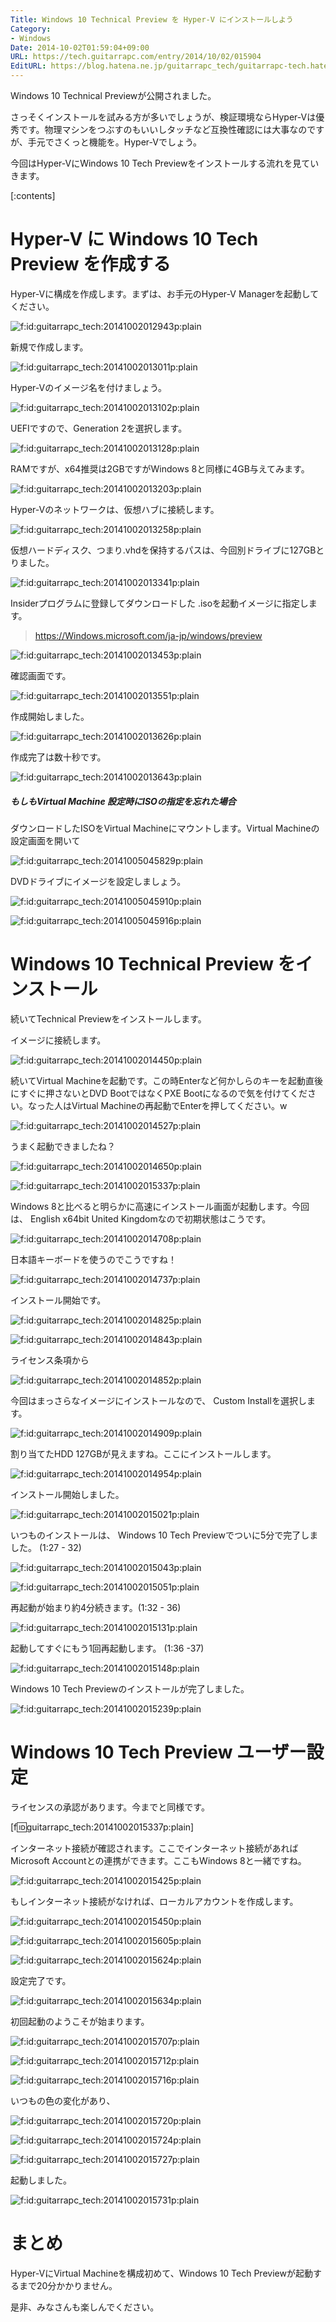 ```yaml
---
Title: Windows 10 Technical Preview を Hyper-V にインストールしよう
Category:
- Windows
Date: 2014-10-02T01:59:04+09:00
URL: https://tech.guitarrapc.com/entry/2014/10/02/015904
EditURL: https://blog.hatena.ne.jp/guitarrapc_tech/guitarrapc-tech.hatenablog.com/atom/entry/8454420450066791950
---
```


Windows 10 Technical Previewが公開されました。

さっそくインストールを試みる方が多いでしょうが、検証環境ならHyper-Vは優秀です。物理マシンをつぶすのもいいしタッチなど互換性確認には大事なのですが、手元でさくっと機能を。Hyper-Vでしょう。

今回はHyper-VにWindows 10 Tech Previewをインストールする流れを見ていきます。

[:contents]

# Hyper-V に Windows 10 Tech Preview を作成する

Hyper-Vに構成を作成します。まずは、お手元のHyper-V Managerを起動してください。

<p><span itemscope itemtype="https://schema.org/Photograph"><img src="https://cdn-ak.f.st-hatena.com/images/fotolife/g/guitarrapc_tech/20141002/20141002012943.png" alt="f:id:guitarrapc_tech:20141002012943p:plain" title="f:id:guitarrapc_tech:20141002012943p:plain" class="hatena-fotolife" itemprop="image"></span></p>

新規で作成します。

<p><span itemscope itemtype="https://schema.org/Photograph"><img src="https://cdn-ak.f.st-hatena.com/images/fotolife/g/guitarrapc_tech/20141002/20141002013011.png" alt="f:id:guitarrapc_tech:20141002013011p:plain" title="f:id:guitarrapc_tech:20141002013011p:plain" class="hatena-fotolife" itemprop="image"></span></p>

Hyper-Vのイメージ名を付けましょう。

<p><span itemscope itemtype="https://schema.org/Photograph"><img src="https://cdn-ak.f.st-hatena.com/images/fotolife/g/guitarrapc_tech/20141002/20141002013102.png" alt="f:id:guitarrapc_tech:20141002013102p:plain" title="f:id:guitarrapc_tech:20141002013102p:plain" class="hatena-fotolife" itemprop="image"></span></p>

UEFIですので、Generation 2を選択します。

<p><span itemscope itemtype="https://schema.org/Photograph"><img src="https://cdn-ak.f.st-hatena.com/images/fotolife/g/guitarrapc_tech/20141002/20141002013128.png" alt="f:id:guitarrapc_tech:20141002013128p:plain" title="f:id:guitarrapc_tech:20141002013128p:plain" class="hatena-fotolife" itemprop="image"></span></p>

RAMですが、x64推奨は2GBですがWindows 8と同様に4GB与えてみます。

<p><span itemscope itemtype="https://schema.org/Photograph"><img src="https://cdn-ak.f.st-hatena.com/images/fotolife/g/guitarrapc_tech/20141002/20141002013203.png" alt="f:id:guitarrapc_tech:20141002013203p:plain" title="f:id:guitarrapc_tech:20141002013203p:plain" class="hatena-fotolife" itemprop="image"></span></p>

Hyper-Vのネットワークは、仮想ハブに接続します。

<p><span itemscope itemtype="https://schema.org/Photograph"><img src="https://cdn-ak.f.st-hatena.com/images/fotolife/g/guitarrapc_tech/20141002/20141002013258.png" alt="f:id:guitarrapc_tech:20141002013258p:plain" title="f:id:guitarrapc_tech:20141002013258p:plain" class="hatena-fotolife" itemprop="image"></span></p>

仮想ハードディスク、つまり.vhdを保持するパスは、今回別ドライブに127GBとりました。

<p><span itemscope itemtype="https://schema.org/Photograph"><img src="https://cdn-ak.f.st-hatena.com/images/fotolife/g/guitarrapc_tech/20141002/20141002013341.png" alt="f:id:guitarrapc_tech:20141002013341p:plain" title="f:id:guitarrapc_tech:20141002013341p:plain" class="hatena-fotolife" itemprop="image"></span></p>

Insiderプログラムに登録してダウンロードした .isoを起動イメージに指定します。


> https://Windows.microsoft.com/ja-jp/windows/preview

<p><span itemscope itemtype="https://schema.org/Photograph"><img src="https://cdn-ak.f.st-hatena.com/images/fotolife/g/guitarrapc_tech/20141002/20141002013453.png" alt="f:id:guitarrapc_tech:20141002013453p:plain" title="f:id:guitarrapc_tech:20141002013453p:plain" class="hatena-fotolife" itemprop="image"></span></p>

確認画面です。

<p><span itemscope itemtype="https://schema.org/Photograph"><img src="https://cdn-ak.f.st-hatena.com/images/fotolife/g/guitarrapc_tech/20141002/20141002013551.png" alt="f:id:guitarrapc_tech:20141002013551p:plain" title="f:id:guitarrapc_tech:20141002013551p:plain" class="hatena-fotolife" itemprop="image"></span></p>

作成開始しました。

<p><span itemscope itemtype="https://schema.org/Photograph"><img src="https://cdn-ak.f.st-hatena.com/images/fotolife/g/guitarrapc_tech/20141002/20141002013626.png" alt="f:id:guitarrapc_tech:20141002013626p:plain" title="f:id:guitarrapc_tech:20141002013626p:plain" class="hatena-fotolife" itemprop="image"></span></p>

作成完了は数十秒です。

<p><span itemscope itemtype="https://schema.org/Photograph"><img src="https://cdn-ak.f.st-hatena.com/images/fotolife/g/guitarrapc_tech/20141002/20141002013643.png" alt="f:id:guitarrapc_tech:20141002013643p:plain" title="f:id:guitarrapc_tech:20141002013643p:plain" class="hatena-fotolife" itemprop="image"></span></p>

##### もしもVirtual Machine 設定時にISOの指定を忘れた場合

ダウンロードしたISOをVirtual Machineにマウントします。Virtual Machineの設定画面を開いて

<p><span itemscope itemtype="https://schema.org/Photograph"><img src="https://cdn-ak.f.st-hatena.com/images/fotolife/g/guitarrapc_tech/20141005/20141005045829.png" alt="f:id:guitarrapc_tech:20141005045829p:plain" title="f:id:guitarrapc_tech:20141005045829p:plain" class="hatena-fotolife" itemprop="image"></span></p>

DVDドライブにイメージを設定しましょう。

<p><span itemscope itemtype="https://schema.org/Photograph"><img src="https://cdn-ak.f.st-hatena.com/images/fotolife/g/guitarrapc_tech/20141005/20141005045910.png" alt="f:id:guitarrapc_tech:20141005045910p:plain" title="f:id:guitarrapc_tech:20141005045910p:plain" class="hatena-fotolife" itemprop="image"></span></p>

<p><span itemscope itemtype="https://schema.org/Photograph"><img src="https://cdn-ak.f.st-hatena.com/images/fotolife/g/guitarrapc_tech/20141005/20141005045916.png" alt="f:id:guitarrapc_tech:20141005045916p:plain" title="f:id:guitarrapc_tech:20141005045916p:plain" class="hatena-fotolife" itemprop="image"></span></p>


# Windows 10 Technical Preview をインストール

続いてTechnical Previewをインストールします。

イメージに接続します。

<p><span itemscope itemtype="https://schema.org/Photograph"><img src="https://cdn-ak.f.st-hatena.com/images/fotolife/g/guitarrapc_tech/20141002/20141002014450.png" alt="f:id:guitarrapc_tech:20141002014450p:plain" title="f:id:guitarrapc_tech:20141002014450p:plain" class="hatena-fotolife" itemprop="image"></span></p>

続いてVirtual Machineを起動です。この時Enterなど何かしらのキーを起動直後にすぐに押さないとDVD BootではなくPXE Bootになるので気を付けてください。なった人はVirtual Machineの再起動でEnterを押してください。w

<p><span itemscope itemtype="https://schema.org/Photograph"><img src="https://cdn-ak.f.st-hatena.com/images/fotolife/g/guitarrapc_tech/20141002/20141002014527.png" alt="f:id:guitarrapc_tech:20141002014527p:plain" title="f:id:guitarrapc_tech:20141002014527p:plain" class="hatena-fotolife" itemprop="image"></span></p>

うまく起動できましたね？

<p><span itemscope itemtype="https://schema.org/Photograph"><img src="https://cdn-ak.f.st-hatena.com/images/fotolife/g/guitarrapc_tech/20141002/20141002014650.png" alt="f:id:guitarrapc_tech:20141002014650p:plain" title="f:id:guitarrapc_tech:20141002014650p:plain" class="hatena-fotolife" itemprop="image"></span></p><p><span itemscope itemtype="https://schema.org/Photograph"><img src="https://cdn-ak.f.st-hatena.com/images/fotolife/g/guitarrapc_tech/20141002/20141002015337.png" alt="f:id:guitarrapc_tech:20141002015337p:plain" title="f:id:guitarrapc_tech:20141002015337p:plain" class="hatena-fotolife" itemprop="image"></span></p>


Windows 8と比べると明らかに高速にインストール画面が起動します。今回は、 English x64bit United Kingdomなので初期状態はこうです。

<p><span itemscope itemtype="https://schema.org/Photograph"><img src="https://cdn-ak.f.st-hatena.com/images/fotolife/g/guitarrapc_tech/20141002/20141002014708.png" alt="f:id:guitarrapc_tech:20141002014708p:plain" title="f:id:guitarrapc_tech:20141002014708p:plain" class="hatena-fotolife" itemprop="image"></span></p>

日本語キーボードを使うのでこうですね！

<p><span itemscope itemtype="https://schema.org/Photograph"><img src="https://cdn-ak.f.st-hatena.com/images/fotolife/g/guitarrapc_tech/20141002/20141002014737.png" alt="f:id:guitarrapc_tech:20141002014737p:plain" title="f:id:guitarrapc_tech:20141002014737p:plain" class="hatena-fotolife" itemprop="image"></span></p>

インストール開始です。

<p><span itemscope itemtype="https://schema.org/Photograph"><img src="https://cdn-ak.f.st-hatena.com/images/fotolife/g/guitarrapc_tech/20141002/20141002014825.png" alt="f:id:guitarrapc_tech:20141002014825p:plain" title="f:id:guitarrapc_tech:20141002014825p:plain" class="hatena-fotolife" itemprop="image"></span></p>

<p><span itemscope itemtype="https://schema.org/Photograph"><img src="https://cdn-ak.f.st-hatena.com/images/fotolife/g/guitarrapc_tech/20141002/20141002014843.png" alt="f:id:guitarrapc_tech:20141002014843p:plain" title="f:id:guitarrapc_tech:20141002014843p:plain" class="hatena-fotolife" itemprop="image"></span></p>

ライセンス条項から

<p><span itemscope itemtype="https://schema.org/Photograph"><img src="https://cdn-ak.f.st-hatena.com/images/fotolife/g/guitarrapc_tech/20141002/20141002014852.png" alt="f:id:guitarrapc_tech:20141002014852p:plain" title="f:id:guitarrapc_tech:20141002014852p:plain" class="hatena-fotolife" itemprop="image"></span></p>

今回はまっさらなイメージにインストールなので、 Custom Installを選択します。

<p><span itemscope itemtype="https://schema.org/Photograph"><img src="https://cdn-ak.f.st-hatena.com/images/fotolife/g/guitarrapc_tech/20141002/20141002014909.png" alt="f:id:guitarrapc_tech:20141002014909p:plain" title="f:id:guitarrapc_tech:20141002014909p:plain" class="hatena-fotolife" itemprop="image"></span></p>

割り当てたHDD 127GBが見えますね。ここにインストールします。

<p><span itemscope itemtype="https://schema.org/Photograph"><img src="https://cdn-ak.f.st-hatena.com/images/fotolife/g/guitarrapc_tech/20141002/20141002014954.png" alt="f:id:guitarrapc_tech:20141002014954p:plain" title="f:id:guitarrapc_tech:20141002014954p:plain" class="hatena-fotolife" itemprop="image"></span></p>

インストール開始しました。

<p><span itemscope itemtype="https://schema.org/Photograph"><img src="https://cdn-ak.f.st-hatena.com/images/fotolife/g/guitarrapc_tech/20141002/20141002015021.png" alt="f:id:guitarrapc_tech:20141002015021p:plain" title="f:id:guitarrapc_tech:20141002015021p:plain" class="hatena-fotolife" itemprop="image"></span></p>

いつものインストールは、 Windows 10 Tech Previewでついに5分で完了しました。 (1:27 - 32)

<p><span itemscope itemtype="https://schema.org/Photograph"><img src="https://cdn-ak.f.st-hatena.com/images/fotolife/g/guitarrapc_tech/20141002/20141002015043.png" alt="f:id:guitarrapc_tech:20141002015043p:plain" title="f:id:guitarrapc_tech:20141002015043p:plain" class="hatena-fotolife" itemprop="image"></span></p>

<p><span itemscope itemtype="https://schema.org/Photograph"><img src="https://cdn-ak.f.st-hatena.com/images/fotolife/g/guitarrapc_tech/20141002/20141002015051.png" alt="f:id:guitarrapc_tech:20141002015051p:plain" title="f:id:guitarrapc_tech:20141002015051p:plain" class="hatena-fotolife" itemprop="image"></span></p>

再起動が始まり約4分続きます。(1:32 - 36)

<p><span itemscope itemtype="https://schema.org/Photograph"><img src="https://cdn-ak.f.st-hatena.com/images/fotolife/g/guitarrapc_tech/20141002/20141002015131.png" alt="f:id:guitarrapc_tech:20141002015131p:plain" title="f:id:guitarrapc_tech:20141002015131p:plain" class="hatena-fotolife" itemprop="image"></span></p>

起動してすぐにもう1回再起動します。 (1:36 -37)

<p><span itemscope itemtype="https://schema.org/Photograph"><img src="https://cdn-ak.f.st-hatena.com/images/fotolife/g/guitarrapc_tech/20141002/20141002015148.png" alt="f:id:guitarrapc_tech:20141002015148p:plain" title="f:id:guitarrapc_tech:20141002015148p:plain" class="hatena-fotolife" itemprop="image"></span></p>

Windows 10 Tech Previewのインストールが完了しました。

<p><span itemscope itemtype="https://schema.org/Photograph"><img src="https://cdn-ak.f.st-hatena.com/images/fotolife/g/guitarrapc_tech/20141002/20141002015239.png" alt="f:id:guitarrapc_tech:20141002015239p:plain" title="f:id:guitarrapc_tech:20141002015239p:plain" class="hatena-fotolife" itemprop="image"></span></p>

# Windows 10 Tech Preview ユーザー設定

ライセンスの承認があります。今までと同様です。

[f:id:guitarrapc_tech:20141002015337p:plain]

インターネット接続が確認されます。ここでインターネット接続があればMicrosoft Accountとの連携ができます。ここもWindows 8と一緒ですね。

<p><span itemscope itemtype="https://schema.org/Photograph"><img src="https://cdn-ak.f.st-hatena.com/images/fotolife/g/guitarrapc_tech/20141002/20141002015425.png" alt="f:id:guitarrapc_tech:20141002015425p:plain" title="f:id:guitarrapc_tech:20141002015425p:plain" class="hatena-fotolife" itemprop="image"></span></p>

もしインターネット接続がなければ、ローカルアカウントを作成します。

<p><span itemscope itemtype="https://schema.org/Photograph"><img src="https://cdn-ak.f.st-hatena.com/images/fotolife/g/guitarrapc_tech/20141002/20141002015450.png" alt="f:id:guitarrapc_tech:20141002015450p:plain" title="f:id:guitarrapc_tech:20141002015450p:plain" class="hatena-fotolife" itemprop="image"></span></p>

<p><span itemscope itemtype="https://schema.org/Photograph"><img src="https://cdn-ak.f.st-hatena.com/images/fotolife/g/guitarrapc_tech/20141002/20141002015605.png" alt="f:id:guitarrapc_tech:20141002015605p:plain" title="f:id:guitarrapc_tech:20141002015605p:plain" class="hatena-fotolife" itemprop="image"></span></p>

<p><span itemscope itemtype="https://schema.org/Photograph"><img src="https://cdn-ak.f.st-hatena.com/images/fotolife/g/guitarrapc_tech/20141002/20141002015624.png" alt="f:id:guitarrapc_tech:20141002015624p:plain" title="f:id:guitarrapc_tech:20141002015624p:plain" class="hatena-fotolife" itemprop="image"></span></p>

設定完了です。

<p><span itemscope itemtype="https://schema.org/Photograph"><img src="https://cdn-ak.f.st-hatena.com/images/fotolife/g/guitarrapc_tech/20141002/20141002015634.png" alt="f:id:guitarrapc_tech:20141002015634p:plain" title="f:id:guitarrapc_tech:20141002015634p:plain" class="hatena-fotolife" itemprop="image"></span></p>

初回起動のようこそが始まります。

<p><span itemscope itemtype="https://schema.org/Photograph"><img src="https://cdn-ak.f.st-hatena.com/images/fotolife/g/guitarrapc_tech/20141002/20141002015707.png" alt="f:id:guitarrapc_tech:20141002015707p:plain" title="f:id:guitarrapc_tech:20141002015707p:plain" class="hatena-fotolife" itemprop="image"></span></p>
<p><span itemscope itemtype="https://schema.org/Photograph"><img src="https://cdn-ak.f.st-hatena.com/images/fotolife/g/guitarrapc_tech/20141002/20141002015712.png" alt="f:id:guitarrapc_tech:20141002015712p:plain" title="f:id:guitarrapc_tech:20141002015712p:plain" class="hatena-fotolife" itemprop="image"></span></p>
<p><span itemscope itemtype="https://schema.org/Photograph"><img src="https://cdn-ak.f.st-hatena.com/images/fotolife/g/guitarrapc_tech/20141002/20141002015716.png" alt="f:id:guitarrapc_tech:20141002015716p:plain" title="f:id:guitarrapc_tech:20141002015716p:plain" class="hatena-fotolife" itemprop="image"></span></p>

いつもの色の変化があり、

<p><span itemscope itemtype="https://schema.org/Photograph"><img src="https://cdn-ak.f.st-hatena.com/images/fotolife/g/guitarrapc_tech/20141002/20141002015720.png" alt="f:id:guitarrapc_tech:20141002015720p:plain" title="f:id:guitarrapc_tech:20141002015720p:plain" class="hatena-fotolife" itemprop="image"></span></p>
<p><span itemscope itemtype="https://schema.org/Photograph"><img src="https://cdn-ak.f.st-hatena.com/images/fotolife/g/guitarrapc_tech/20141002/20141002015724.png" alt="f:id:guitarrapc_tech:20141002015724p:plain" title="f:id:guitarrapc_tech:20141002015724p:plain" class="hatena-fotolife" itemprop="image"></span></p>
<p><span itemscope itemtype="https://schema.org/Photograph"><img src="https://cdn-ak.f.st-hatena.com/images/fotolife/g/guitarrapc_tech/20141002/20141002015727.png" alt="f:id:guitarrapc_tech:20141002015727p:plain" title="f:id:guitarrapc_tech:20141002015727p:plain" class="hatena-fotolife" itemprop="image"></span></p>

起動しました。

<p><span itemscope itemtype="https://schema.org/Photograph"><img src="https://cdn-ak.f.st-hatena.com/images/fotolife/g/guitarrapc_tech/20141002/20141002015731.png" alt="f:id:guitarrapc_tech:20141002015731p:plain" title="f:id:guitarrapc_tech:20141002015731p:plain" class="hatena-fotolife" itemprop="image"></span></p>


# まとめ

Hyper-VにVirtual Machineを構成初めて、Windows 10 Tech Previewが起動するまで20分かかりません。

是非、みなさんも楽しんでください。
